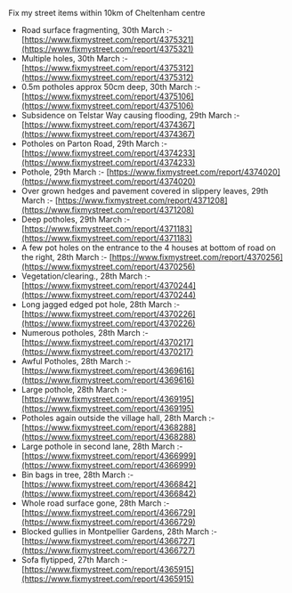 Fix my street items within 10km of Cheltenham centre

<!-- fix_marker starts -->

- Road surface fragmenting, 30th March :- [https://www.fixmystreet.com/report/4375321](https://www.fixmystreet.com/report/4375321)
- Multiple holes, 30th March :- [https://www.fixmystreet.com/report/4375312](https://www.fixmystreet.com/report/4375312)
- 0.5m potholes approx 50cm deep, 30th March :- [https://www.fixmystreet.com/report/4375106](https://www.fixmystreet.com/report/4375106)
- Subsidence on Telstar Way causing flooding, 29th March :- [https://www.fixmystreet.com/report/4374367](https://www.fixmystreet.com/report/4374367)
- Potholes on Parton Road, 29th March :- [https://www.fixmystreet.com/report/4374233](https://www.fixmystreet.com/report/4374233)
- Pothole, 29th March :- [https://www.fixmystreet.com/report/4374020](https://www.fixmystreet.com/report/4374020)
- Over grown hedges and pavement covered in slippery leaves, 29th March :- [https://www.fixmystreet.com/report/4371208](https://www.fixmystreet.com/report/4371208)
- Deep potholes, 29th March :- [https://www.fixmystreet.com/report/4371183](https://www.fixmystreet.com/report/4371183)
- A few pot holes on the entrance to the 4 houses at bottom of road on the right, 28th March :- [https://www.fixmystreet.com/report/4370256](https://www.fixmystreet.com/report/4370256)
- Vegetation/clearing., 28th March :- [https://www.fixmystreet.com/report/4370244](https://www.fixmystreet.com/report/4370244)
- Long jagged edged pot hole, 28th March :- [https://www.fixmystreet.com/report/4370226](https://www.fixmystreet.com/report/4370226)
- Numerous potholes, 28th March :- [https://www.fixmystreet.com/report/4370217](https://www.fixmystreet.com/report/4370217)
- Awful Potholes, 28th March :- [https://www.fixmystreet.com/report/4369616](https://www.fixmystreet.com/report/4369616)
- Large pothole, 28th March :- [https://www.fixmystreet.com/report/4369195](https://www.fixmystreet.com/report/4369195)
- Potholes again outside the village hall, 28th March :- [https://www.fixmystreet.com/report/4368288](https://www.fixmystreet.com/report/4368288)
- Large pothole in second lane, 28th March :- [https://www.fixmystreet.com/report/4366999](https://www.fixmystreet.com/report/4366999)
- Bin bags in tree, 28th March :- [https://www.fixmystreet.com/report/4366842](https://www.fixmystreet.com/report/4366842)
- Whole road surface gone, 28th March :- [https://www.fixmystreet.com/report/4366729](https://www.fixmystreet.com/report/4366729)
- Blocked gullies in Montpellier Gardens, 28th March :- [https://www.fixmystreet.com/report/4366727](https://www.fixmystreet.com/report/4366727)
- Sofa flytipped, 27th March :- [https://www.fixmystreet.com/report/4365915](https://www.fixmystreet.com/report/4365915)

<!-- fix_marker ends -->